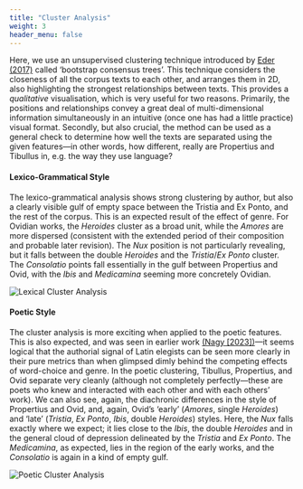 ```yaml
---
title: "Cluster Analysis"
weight: 3
header_menu: false
---
```


Here, we use an unsupervised clustering technique introduced by [Eder (2017)](https://academic.oup.com/dsh/article/32/1/50/2957386) called ‘bootstrap consensus trees’. This technique considers the closeness of all the corpus texts to each other, and arranges them in 2D, also highlighting the strongest relationships between texts. This provides a _qualitative_ visualisation, which is very useful for two reasons. Primarily, the positions and relationships convey a great deal of multi-dimensional information simultaneously in an intuitive (once one has had a little practice) visual format. Secondly, but also crucial, the method can be used as a general check to determine how well the texts are separated using the given features—in other words, how different, really are Propertius and Tibullus in, e.g. the way they use language?

#### Lexico-Grammatical Style

The lexico-grammatical analysis shows strong clustering by author, but also a clearly visible gulf of empty space between the Tristia and Ex Ponto, and the rest of the corpus. This is an expected result of the effect of genre. For Ovidian works, the _Heroides_ cluster as a broad unit, while the _Amores_ are more dispersed (consistent with the extended period of their composition and probable later revision). The _Nux_ position is not particularly revealing, but it falls between the double _Heroides_ and the _Tristia_/_Ex Ponto_ cluster. The _Consolatio_ points fall essentially in the gulf between Propertius and Ovid, with the _Ibis_ and _Medicamina_ seeming more concretely Ovidian.

![Lexical Cluster Analysis](images/bct_ngram_web.jpg)

#### Poetic Style

The cluster analysis is more exciting when applied to the poetic features. This is also expected, and was seen in earlier work [(Nagy [2023])](https://academic.oup.com/dsh/article-abstract/38/3/1183/6987001)—it seems logical that the authorial signal of Latin elegists can be seen more clearly in their pure metrics than when glimpsed dimly behind the competing effects of word-choice and genre. In the poetic clustering, Tibullus, Propertius, and Ovid separate very cleanly (although not completely perfectly—these are poets who knew and interacted with each other and with each others’ work). We can also see, again, the diachronic differences in the style of Propertius and Ovid, and, again, Ovid’s ‘early’ (_Amores_, single _Heroides_) and ‘late’ (_Tristia_, _Ex Ponto_, _Ibis_, double _Heroides_) styles. Here, the _Nux_ falls exactly where we expect; it lies close to the _Ibis_, the double _Heroides_ and in the general cloud of depression delineated by the _Tristia_ and _Ex Ponto_. The _Medicamina_, as expected, lies in the region of the early works, and the _Consolatio_ is again in a kind of empty gulf.

![Poetic Cluster Analysis](images/bct_poet_web.jpg)

